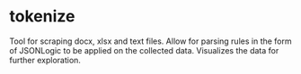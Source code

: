 # tokenize
Tool for scraping docx, xlsx and text files. Allow for parsing rules in the form of JSONLogic to be applied on the collected data. Visualizes the data for further exploration.
